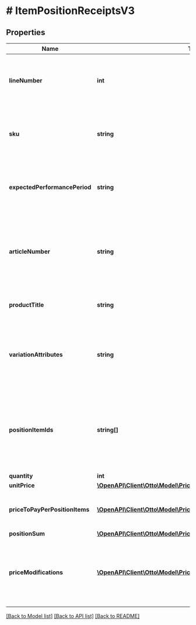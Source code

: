 # # ItemPositionReceiptsV3

## Properties

Name | Type | Description | Notes
------------ | ------------- | ------------- | -------------
**lineNumber** | **int** | Number of line item in which the information is printed on the pdf document. &lt;/br&gt;This information is not reliably provided for older receipts | [optional]
**sku** | **string** | Stock keeping unit of item. Unique item identifier on partner side. &lt;/br&gt;This information is not reliably provided for older receipts | [optional]
**expectedPerformancePeriod** | **string** | Vague performance date. As the exact date is not known when generating the receipt, this information gives an indication when the item will be shipped | [optional]
**articleNumber** | **string** | Unique Identifier of item the customer knows from order process.  ATTENTION: Different from the previous version, the field also contains the promotion. In last version the promotion was provided separately |
**productTitle** | **string** | Product description of item the customer knows from the order process |
**variationAttributes** | **string** | Additional attributes for unique description of an item, if different variants of the item are possible. (String of comma seperated dimensions)  ATTENTION: In previous version the information was called dimensions | [optional]
**positionItemIds** | **string[]** | List of unique identifiers of specific instances of ordered items. A (salesOrder)PositionItem is the smallest unit of an item that can be ordered. &lt;/br&gt;If quantity of the specific LineItem object is bigger than one the list contains more than one entry |
**quantity** | **int** | Quantity |
**unitPrice** | [**\OpenAPI\Client\Otto\Model\PriceReceiptsV3**](PriceReceiptsV3.md) |  |
**priceToPayPerPositionItems** | [**\OpenAPI\Client\Otto\Model\PriceToPayPerPositionItemReceiptsV3[]**](PriceToPayPerPositionItemReceiptsV3.md) | Price of each unit of the item i.e., price of each positionItemId.&lt;/br&gt;It will be available only for PURCHASE receipt | [optional]
**positionSum** | [**\OpenAPI\Client\Otto\Model\PriceReceiptsV3**](PriceReceiptsV3.md) |  |
**priceModifications** | [**\OpenAPI\Client\Otto\Model\PriceModificationReceiptsV3[]**](PriceModificationReceiptsV3.md) | List of additional fees and reductions represented as price modifications. &lt;/br&gt;Currently we only know reductions. &lt;/br&gt;If there are no entries the list is displayed as empty |

[[Back to Model list]](../../README.md#models) [[Back to API list]](../../README.md#endpoints) [[Back to README]](../../README.md)
